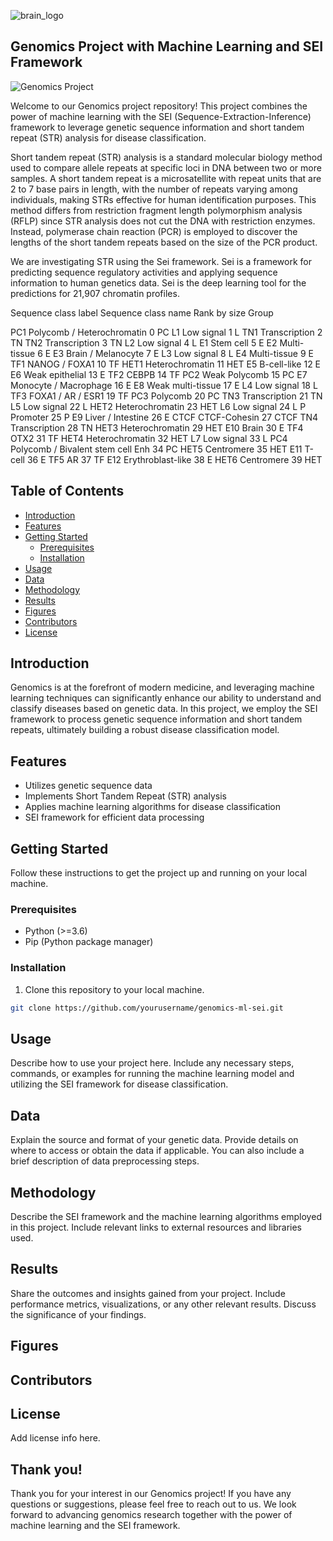 ![brain_logo](https://github.com/SummerAnn/STR_SEI_Genomics/assets/107574104/870347b5-b00c-4927-be18-d1aa7a38c7b1)

## Genomics Project with Machine Learning and SEI Framework

![Genomics Project](https://img.shields.io/badge/Genomics-Machine%20Learning-blue)

Welcome to our Genomics project repository! This project combines the power of machine learning with the SEI (Sequence-Extraction-Inference) framework to leverage genetic sequence information and short tandem repeat (STR) analysis for disease classification.

Short tandem repeat (STR) analysis is a standard molecular biology method used to compare allele repeats at specific loci in DNA between two or more samples. A short tandem repeat is a microsatellite with repeat units that are 2 to 7 base pairs in length, with the number of repeats varying among individuals, making STRs effective for human identification purposes. This method differs from restriction fragment length polymorphism analysis (RFLP) since STR analysis does not cut the DNA with restriction enzymes. Instead, polymerase chain reaction (PCR) is employed to discover the lengths of the short tandem repeats based on the size of the PCR product.

We are investigating STR using the Sei framework. Sei is a framework for predicting sequence regulatory activities and applying sequence information to human genetics data. Sei is the deep learning tool for the predictions for 21,907 chromatin profiles. 

Sequence class label	Sequence class name	Rank by size	Group

PC1	Polycomb / Heterochromatin	0	PC
L1	Low signal	1	L
TN1	Transcription	2	TN
TN2	Transcription	3	TN
L2	Low signal	4	L
E1	Stem cell	5	E
E2	Multi-tissue	6	E
E3	Brain / Melanocyte	7	E
L3	Low signal	8	L
E4	Multi-tissue	9	E
TF1	NANOG / FOXA1	10	TF
HET1	Heterochromatin	11	HET
E5	B-cell-like	12	E
E6	Weak epithelial	13	E
TF2	CEBPB	14	TF
PC2	Weak Polycomb	15	PC
E7	Monocyte / Macrophage	16	E
E8	Weak multi-tissue	17	E
L4	Low signal	18	L
TF3	FOXA1 / AR / ESR1	19	TF
PC3	Polycomb	20	PC
TN3	Transcription	21	TN
L5	Low signal	22	L
HET2	Heterochromatin	23	HET
L6	Low signal	24	L
P	Promoter	25	P
E9	Liver / Intestine	26	E
CTCF	CTCF-Cohesin	27	CTCF
TN4	Transcription	28	TN
HET3	Heterochromatin	29	HET
E10	Brain	30	E
TF4	OTX2	31	TF
HET4	Heterochromatin	32	HET
L7	Low signal	33	L
PC4	Polycomb / Bivalent stem cell Enh	34	PC
HET5	Centromere	35	HET
E11	T-cell	36	E
TF5	AR	37	TF
E12	Erythroblast-like	38	E
HET6	Centromere	39	HET

## Table of Contents

- [Introduction](#introduction)
- [Features](#features)
- [Getting Started](#getting-started)
  - [Prerequisites](#prerequisites)
  - [Installation](#installation)
- [Usage](#usage)
- [Data](#data)
- [Methodology](#methodology)
- [Results](#results)
- [Figures](#figures)
- [Contributors](#contributing)
- [License](#license)

## Introduction

Genomics is at the forefront of modern medicine, and leveraging machine learning techniques can significantly enhance our ability to understand and classify diseases based on genetic data. In this project, we employ the SEI framework to process genetic sequence information and short tandem repeats, ultimately building a robust disease classification model.

## Features

- Utilizes genetic sequence data
- Implements Short Tandem Repeat (STR) analysis
- Applies machine learning algorithms for disease classification
- SEI framework for efficient data processing

## Getting Started

Follow these instructions to get the project up and running on your local machine.

### Prerequisites

- Python (>=3.6)
- Pip (Python package manager)

### Installation

1. Clone this repository to your local machine.
```bash
git clone https://github.com/yourusername/genomics-ml-sei.git
```
## Usage
Describe how to use your project here. Include any necessary steps, commands, or examples for running the machine learning model and utilizing the SEI framework for disease classification.

## Data
Explain the source and format of your genetic data. Provide details on where to access or obtain the data if applicable. You can also include a brief description of data preprocessing steps.

## Methodology
Describe the SEI framework and the machine learning algorithms employed in this project. Include relevant links to external resources and libraries used.

## Results
Share the outcomes and insights gained from your project. Include performance metrics, visualizations, or any other relevant results. Discuss the significance of your findings.

## Figures

## Contributors

## License
Add license info here.

## Thank you!
Thank you for your interest in our Genomics project! If you have any questions or suggestions, please feel free to reach out to us. We look forward to advancing genomics research together with the power of machine learning and the SEI framework.
